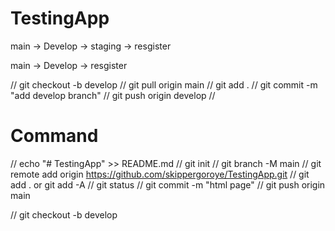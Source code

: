 # TestingApp

main -> Develop -> staging -> resgister 

main -> Develop -> resgister


// git checkout -b develop 
// git pull origin main
// git add .
// git commit -m "add develop branch"
// git push origin develop
//








# Command
// echo "# TestingApp" >> README.md
// git init
// git branch -M main
// git remote add origin https://github.com/skippergoroye/TestingApp.git
// git add . or git add -A
// git status
// git commit -m "html page"
// git push origin main



// git checkout -b  develop
